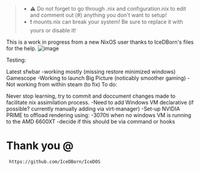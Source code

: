 >- ⚠️ Do not forget to go through .nix and configuration.nix to edit and comment out (#) anything you don't want to setup!
>- ❗ mounts.nix can break your system! Be sure to replace it with yours or disable it!


This is a work in progress from a new NixOS user thanks to IceDBorn's files for the help.
![image](https://user-images.githubusercontent.com/18453144/229330919-79494315-87a0-428c-a2b6-6365e35e94e3.png)

Testing: 

Latest sfwbar	-working mostly (missing restore minimized windows)
Gamescope		-Working to launch Big Picture (noticably smoother gaming)
				-Not working from within steam (to fix)
To do:

Never stop learning, try to commit and doccument changes made to facilitate nix assimilation process. 
				-Need to add Windows VM declarative (if possible? currently manually adding via virt-manager)
				-Set-up NVIDIA PRIME to offload rendering using:
					-3070ti when no windows VM is running to the AMD 6600XT
					-decide if this should be via command or hooks

# Thank you @

```bash
 https://github.com/IceDBorn/IceDOS 
```
